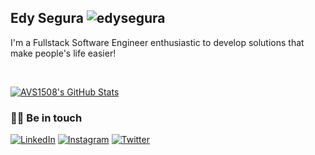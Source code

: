 <h2>Edy Segura <img src="https://komarev.com/ghpvc/?username=edysegura" alt="edysegura" /></h2>

I'm a Fullstack Software Engineer enthusiastic to develop solutions that make people's life easier!

<br/>

[![AVS1508's GitHub Stats](https://github-readme-stats.vercel.app/api?username=edysegura&show_icons=true)](https://github.com/edysegura)

<h3> 🤝🏻 Be in touch </h3>

<p>
  <a href="https://www.linkedin.com/in/edysegura/"><img alt="LinkedIn" src="https://img.shields.io/badge/LinkedIn-edysegura-blue?style=flat-square&logo=linkedin"></a>
  <a href="https://www.instagram.com/edysegura/"><img alt="Instagram" src="https://img.shields.io/badge/Instagram-edysegura-blue?style=flat-square&logo=instagram"></a>
  <a href="https://www.twitter.com/edysegura/"><img alt="Twitter" src="https://img.shields.io/badge/Twitter-edysegura-blue?style=flat-square&logo=twitter"></a>
</p>
